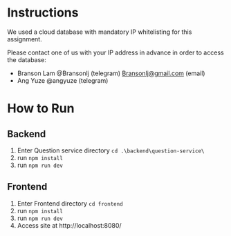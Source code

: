 # Instructions
We used a cloud database with mandatory IP whitelisting for this assignment.

Please contact one of us with your IP address in advance in order to access the database:
* Branson Lam @Bransonlj (telegram) Bransonlj@gmail.com (email)
* Ang Yuze @angyuze (telegram) 

# How to Run
## Backend
1. Enter Question service directory `cd .\backend\question-service\`
2. run `npm install`
3. run `npm run dev`

## Frontend
1. Enter Frontend directory `cd frontend`
2. run `npm install`
3. run `npm run dev`
4. Access site at http://localhost:8080/


